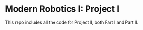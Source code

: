 # Modern Robotics I: Project I
This repo includes all the code for Project II, both Part I and Part II.
